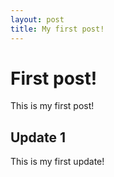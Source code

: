 ```yaml
---
layout: post
title: My first post!
---
```


# First post!
This is my first post!

## Update 1
This is my first update!

